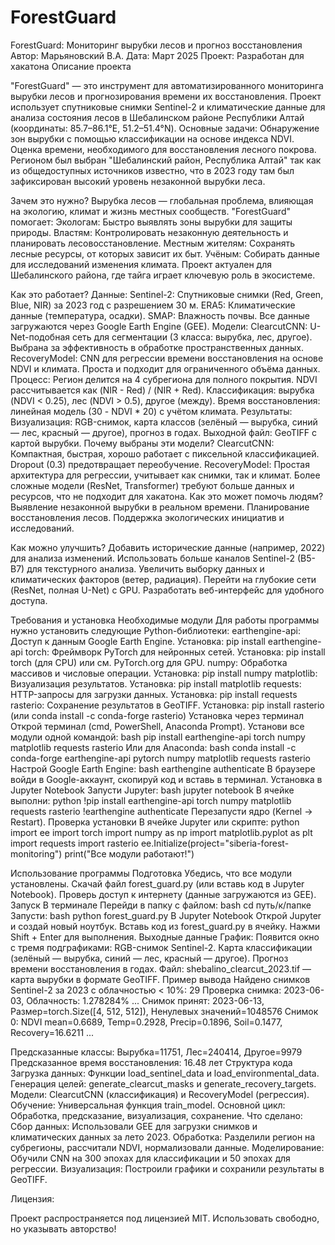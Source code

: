 # ForestGuard
ForestGuard: Мониторинг вырубки лесов и прогноз восстановления
Автор: Марьяновский В.А.
Дата: Март 2025
Проект: Разработан для хакатона
Описание проекта

"ForestGuard" — это инструмент для автоматизированного мониторинга вырубки лесов и прогнозирования времени их восстановления. Проект использует спутниковые снимки Sentinel-2 и климатические данные для анализа состояния лесов в Шебалинском районе Республики Алтай (координаты: 85.7–86.1°E, 51.2–51.4°N). Основные задачи:
Обнаружение зон вырубки с помощью классификации на основе индекса NDVI.
Оценка времени, необходимого для восстановления лесного покрова.
Регионом был выбран "Шебалинский район, Республика Алтай" так как из общедоступных источников известно, что в 2023 году там был зафиксирован высокий уровень незаконной вырубки леса.

Зачем это нужно?
Вырубка лесов — глобальная проблема, влияющая на экологию, климат и жизнь местных сообществ. "ForestGuard" помогает:
Экологам: Быстро выявлять зоны вырубки для защиты природы.
Властям: Контролировать незаконную деятельность и планировать лесовосстановление.
Местным жителям: Сохранять лесные ресурсы, от которых зависит их быт.
Учёным: Собирать данные для исследований изменения климата.
Проект актуален для Шебалинского района, где тайга играет ключевую роль в экосистеме.

Как это работает?
Данные:
Sentinel-2: Спутниковые снимки (Red, Green, Blue, NIR) за 2023 год с разрешением 30 м.
ERA5: Климатические данные (температура, осадки).
SMAP: Влажность почвы.
Все данные загружаются через Google Earth Engine (GEE).
Модели:
ClearcutCNN: U-Net-подобная сеть для сегментации (3 класса: вырубка, лес, другое). Выбрана за эффективность в обработке пространственных данных.
RecoveryModel: CNN для регрессии времени восстановления на основе NDVI и климата. Проста и подходит для ограниченного объёма данных.
Процесс:
Регион делится на 4 субрегиона для полного покрытия.
NDVI рассчитывается как (NIR - Red) / (NIR + Red).
Классификация: вырубка (NDVI < 0.25), лес (NDVI > 0.5), другое (между).
Время восстановления: линейная модель (30 - NDVI * 20) с учётом климата.
Результаты:
Визуализация: RGB-снимок, карта классов (зелёный — вырубка, синий — лес, красный — другое), прогноз в годах.
Выходной файл: GeoTIFF с картой вырубки.
Почему выбраны эти модели?
ClearcutCNN: Компактная, быстрая, хорошо работает с пиксельной классификацией. Dropout (0.3) предотвращает переобучение.
RecoveryModel: Простая архитектура для регрессии, учитывает как снимки, так и климат. Более сложные модели (ResNet, Transformer) требуют больше данных и ресурсов, что не подходит для хакатона.
Как это может помочь людям?
Выявление незаконной вырубки в реальном времени.
Планирование восстановления лесов.
Поддержка экологических инициатив и исследований.

Как можно улучшить?
Добавить исторические данные (например, 2022) для анализа изменений.
Использовать больше каналов Sentinel-2 (B5-B7) для текстурного анализа.
Увеличить выборку данных и климатических факторов (ветер, радиация).
Перейти на глубокие сети (ResNet, полная U-Net) с GPU.
Разработать веб-интерфейс для удобного доступа.

Требования и установка
Необходимые модули
Для работы программы нужно установить следующие Python-библиотеки:
earthengine-api: Доступ к данным Google Earth Engine.
Установка: pip install earthengine-api
torch: Фреймворк PyTorch для нейронных сетей.
Установка: pip install torch (для CPU) или см. PyTorch.org для GPU.
numpy: Обработка массивов и числовые операции.
Установка: pip install numpy
matplotlib: Визуализация результатов.
Установка: pip install matplotlib
requests: HTTP-запросы для загрузки данных.
Установка: pip install requests
rasterio: Сохранение результатов в GeoTIFF.
Установка: pip install rasterio (или conda install -c conda-forge rasterio)
Установка через терминал
Открой терминал (cmd, PowerShell, Anaconda Prompt).
Установи все модули одной командой:
bash
pip install earthengine-api torch numpy matplotlib requests rasterio
Или для Anaconda:
bash
conda install -c conda-forge earthengine-api pytorch numpy matplotlib requests rasterio
Настрой Google Earth Engine:
bash
earthengine authenticate
В браузере войди в Google-аккаунт, скопируй код и вставь в терминал.
Установка в Jupyter Notebook
Запусти Jupyter:
bash
jupyter notebook
В ячейке выполни:
python
!pip install earthengine-api torch numpy matplotlib requests rasterio
!earthengine authenticate
Перезапусти ядро (Kernel -> Restart).
Проверка установки
В ячейке Jupyter или скрипте:
python
import ee
import torch
import numpy as np
import matplotlib.pyplot as plt
import requests
import rasterio
ee.Initialize(project="siberia-forest-monitoring")
print("Все модули работают!")

Использование программы
Подготовка
Убедись, что все модули установлены.
Скачай файл forest_guard.py (или вставь код в Jupyter Notebook).
Проверь доступ к интернету (данные загружаются из GEE).
Запуск
В терминале
Перейди в папку с файлом:
bash
cd путь/к/папке
Запусти:
bash
python forest_guard.py
В Jupyter Notebook
Открой Jupyter и создай новый ноутбук.
Вставь код из forest_guard.py в ячейку.
Нажми Shift + Enter для выполнения.
Выходные данные
График: Появится окно с тремя подграфиками:
RGB-снимок Sentinel-2.
Карта классификации (зелёный — вырубка, синий — лес, красный — другое).
Прогноз времени восстановления в годах.
Файл: shebalino_clearcut_2023.tif — карта вырубки в формате GeoTIFF.
Пример вывода
Найдено снимков Sentinel-2 за 2023 с облачностью < 10%: 29
Проверка снимка: 2023-06-03, Облачность: 1.278284%
...
Снимок принят: 2023-06-13, Размер=torch.Size([4, 512, 512]), Ненулевых значений=1048576
Снимок 0: NDVI mean=0.6689, Temp=0.2928, Precip=0.1896, Soil=0.1477, Recovery=16.6211
...

Предсказанные классы: Вырубка=11751, Лес=240414, Другое=9979
Предсказанное время восстановления: 16.48 лет
Структура кода
Загрузка данных: Функции load_sentinel_data и load_environmental_data.
Генерация целей: generate_clearcut_masks и generate_recovery_targets.
Модели: ClearcutCNN (классификация) и RecoveryModel (регрессия).
Обучение: Универсальная функция train_model.
Основной цикл: Обработка, предсказание, визуализация, сохранение.
Что сделано:
Сбор данных: Использовали GEE для загрузки снимков и климатических данных за лето 2023.
Обработка: Разделили регион на субрегионы, рассчитали NDVI, нормализовали данные.
Моделирование: Обучили CNN на 300 эпохах для классификации и 50 эпохах для регрессии.
Визуализация: Построили графики и сохранили результаты в GeoTIFF.

Лицензия:

Проект распространяется под лицензией MIT. Использовать свободно, но указывать авторство!
